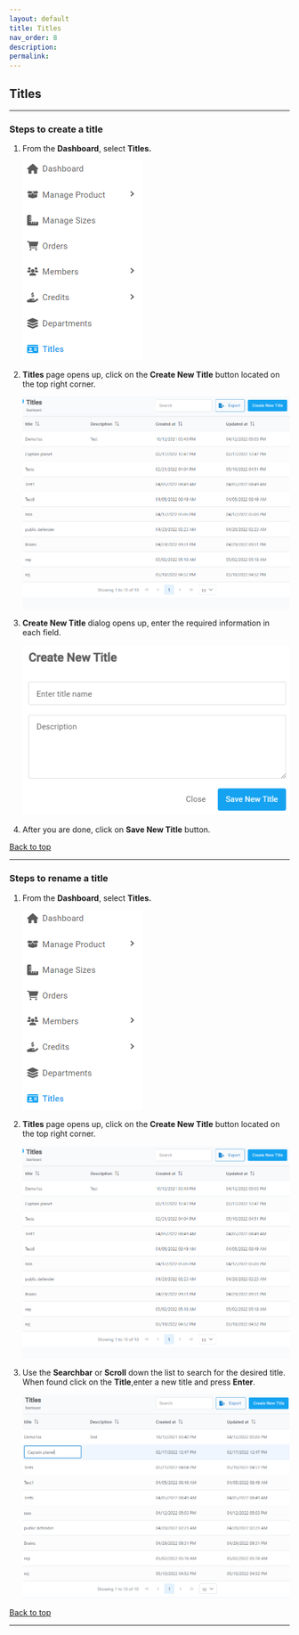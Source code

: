 ```yaml
---
layout: default
title: Titles
nav_order: 8
description:
permalink:
---
```


## Titles

---

### Steps to create a title

1. From the **Dashboard**, select **Titles.**

   ![title_dashboard](../../images/titles/title_dashboard.png)

2. **Titles** page opens up, click on the **Create New Title** button located on the top right corner.

   ![title_page](../../images/titles/titles_page.png)

3. **Create New Title** dialog opens up, enter the required information in each field.

   ![title_create](../../images/titles/title_create.png)

4. After you are done, click on **Save New Title** button.

<a href="#top" id="back-to-top">Back to top</a>

---

### Steps to rename a title

1. From the **Dashboard**, select **Titles.**

   ![title_dashboard](../../images/titles/title_dashboard.png)

2. **Titles** page opens up, click on the **Create New Title** button located on the top right corner.

   ![title_page](../../images/titles/titles_page.png)

3. Use the **Searchbar** or **Scroll** down the list to search for the desired title. When found click on the **Title**,enter a new title and press **Enter**.

   ![title_edit](../../images/titles/title_edit.png)

<a href="#top" id="back-to-top">Back to top</a>

---
